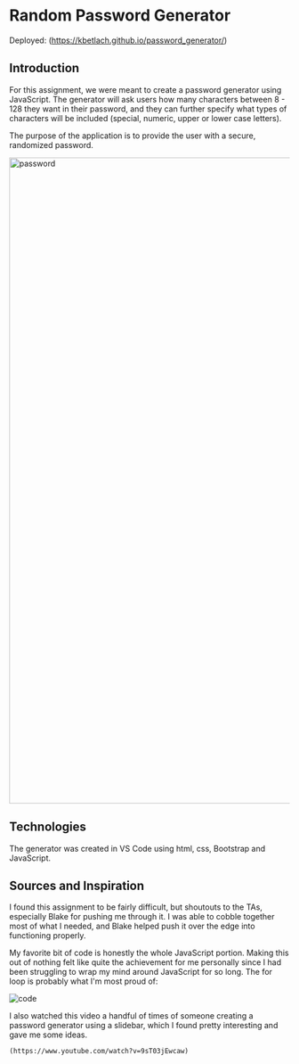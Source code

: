 # Random Password Generator

Deployed: (https://kbetlach.github.io/password_generator/)

## Introduction

For this assignment, we were meant to create a password generator using JavaScript. The generator will ask users how many characters between 8 - 128 they want in their password, and they can further specify what types of characters will be included (special, numeric, upper or lower case letters). 

The purpose of the application is to provide the user with a secure, randomized password.

<img width="1159" alt="password" src="https://user-images.githubusercontent.com/53587397/72644151-f71acc80-3935-11ea-9135-46e122f64537.png">

## Technologies

The generator was created in VS Code using html, css, Bootstrap and JavaScript. 

## Sources and Inspiration

I found this assignment to be fairly difficult, but shoutouts to the TAs, especially Blake for pushing me through it. I was able to cobble together most of what I needed, and Blake helped push it over the edge into functioning properly.

My favorite bit of code is honestly the whole JavaScript portion. Making this out of nothing felt like quite the achievement for me personally since I had been struggling to wrap my mind around JavaScript for so long. The for loop is probably what I'm most proud of:

![code](https://user-images.githubusercontent.com/53587397/72469428-fc94dd00-37a4-11ea-9401-c305c61aa807.png)

I also watched this video a handful of times of someone creating a password generator using a slidebar, which I found pretty interesting and gave me some ideas.

    (https://www.youtube.com/watch?v=9sT03jEwcaw)
